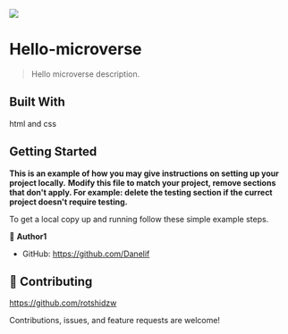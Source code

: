 ![](https://img.shields.io/badge/Microverse-blueviolet)

# Hello-microverse

> Hello microverse description.

## Built With

html and css

## Getting Started

**This is an example of how you may give instructions on setting up your project locally.**
**Modify this file to match your project, remove sections that don't apply. For example: delete the testing section if the currect project doesn't require testing.**

To get a local copy up and running follow these simple example steps.

👤 **Author1**

- GitHub: https://github.com/Danelif

## 🤝 Contributing

https://github.com/rotshidzw

Contributions, issues, and feature requests are welcome!
